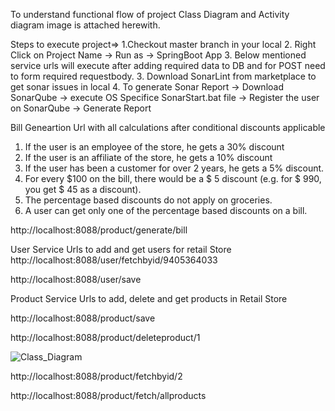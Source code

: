 To understand functional flow of project Class Diagram and Activity diagram image is attached herewith.

Steps to execute project=>
1.Checkout master branch in your local 
2. Right Click on Project Name -> Run as -> SpringBoot App
3. Below mentioned service urls will execute after adding required data to DB and for POST need to form required requestbody.
3. Download SonarLint from marketplace to get sonar issues in local
4. To generate Sonar Report -> Download SonarQube -> execute OS Specifice SonarStart.bat file -> Register the user on SonarQube -> Generate Report


Bill Geneartion Url with all calculations after conditional discounts applicable
1. If the user is an employee of the store, he gets a 30% discount
2. If the user is an affiliate of the store, he gets a 10% discount
3. If the user has been a customer for over 2 years, he gets a 5% discount.
4. For every $100 on the bill, there would be a $ 5 discount (e.g. for $ 990, you
get $ 45 as a discount).
5. The percentage based discounts do not apply on groceries.
6. A user can get only one of the percentage based discounts on a bill.

http://localhost:8088/product/generate/bill

User Service Urls to add and get users for retail Store
http://localhost:8088/user/fetchbyid/9405364033

http://localhost:8088/user/save

Product Service Urls to add, delete and get products in Retail Store

http://localhost:8088/product/save

http://localhost:8088/product/deleteproduct/1

![Class_Diagram](https://github.com/Swabhi312/RetailStoreProject/assets/155736338/92ab9cc2-36d9-4ff3-984c-31cc44ce80e6)


http://localhost:8088/product/fetchbyid/2

http://localhost:8088/product/fetch/allproducts
